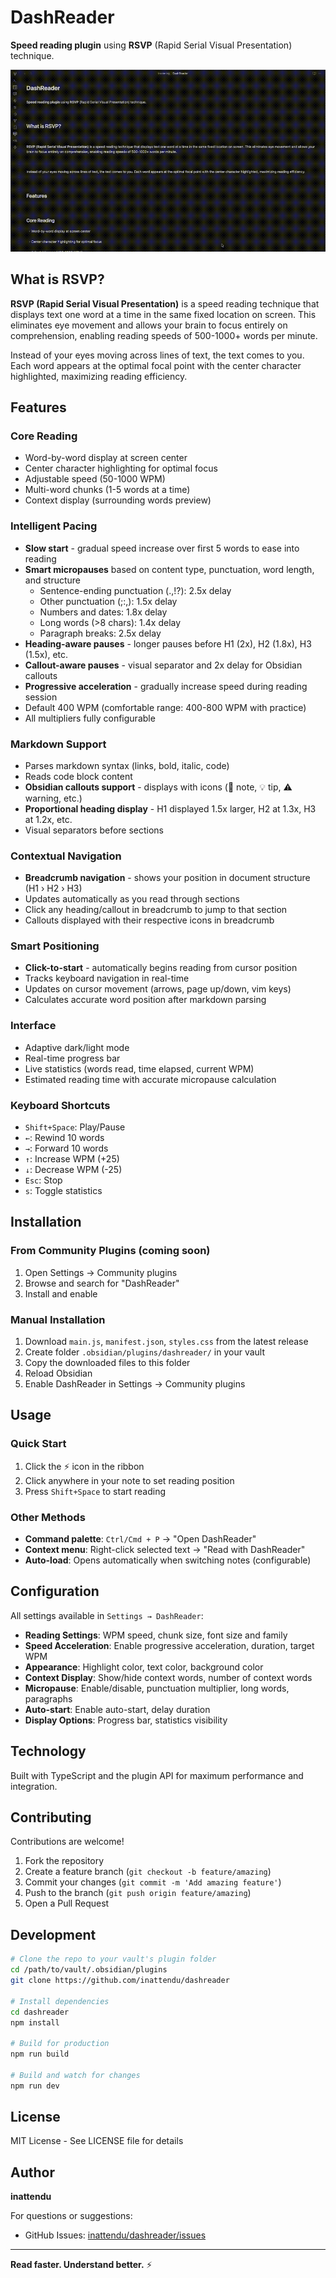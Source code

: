 # DashReader

**Speed reading plugin** using **RSVP** (Rapid Serial Visual Presentation) technique.

![DashReader Demo](dashreader.gif)

## What is RSVP?

**RSVP (Rapid Serial Visual Presentation)** is a speed reading technique that displays text one word at a time in the same fixed location on screen. This eliminates eye movement and allows your brain to focus entirely on comprehension, enabling reading speeds of 500-1000+ words per minute.

Instead of your eyes moving across lines of text, the text comes to you. Each word appears at the optimal focal point with the center character highlighted, maximizing reading efficiency.

## Features

### Core Reading
- Word-by-word display at screen center
- Center character highlighting for optimal focus
- Adjustable speed (50-1000 WPM)
- Multi-word chunks (1-5 words at a time)
- Context display (surrounding words preview)

### Intelligent Pacing
- **Slow start** - gradual speed increase over first 5 words to ease into reading
- **Smart micropauses** based on content type, punctuation, word length, and structure
  - Sentence-ending punctuation (.,!?): 2.5x delay
  - Other punctuation (;:,): 1.5x delay
  - Numbers and dates: 1.8x delay
  - Long words (>8 chars): 1.4x delay
  - Paragraph breaks: 2.5x delay
- **Heading-aware pauses** - longer pauses before H1 (2x), H2 (1.8x), H3 (1.5x), etc.
- **Callout-aware pauses** - visual separator and 2x delay for Obsidian callouts
- **Progressive acceleration** - gradually increase speed during reading session
- Default 400 WPM (comfortable range: 400-800 WPM with practice)
- All multipliers fully configurable

### Markdown Support
- Parses markdown syntax (links, bold, italic, code)
- Reads code block content
- **Obsidian callouts support** - displays with icons (📝 note, 💡 tip, ⚠️ warning, etc.)
- **Proportional heading display** - H1 displayed 1.5x larger, H2 at 1.3x, H3 at 1.2x, etc.
- Visual separators before sections

### Contextual Navigation

- **Breadcrumb navigation** - shows your position in document structure (H1 › H2 › H3)
- Updates automatically as you read through sections
- Click any heading/callout in breadcrumb to jump to that section
- Callouts displayed with their respective icons in breadcrumb

### Smart Positioning
- **Click-to-start** - automatically begins reading from cursor position
- Tracks keyboard navigation in real-time
- Updates on cursor movement (arrows, page up/down, vim keys)
- Calculates accurate word position after markdown parsing

### Interface
- Adaptive dark/light mode
- Real-time progress bar
- Live statistics (words read, time elapsed, current WPM)
- Estimated reading time with accurate micropause calculation

### Keyboard Shortcuts
- `Shift+Space`: Play/Pause
- `←`: Rewind 10 words
- `→`: Forward 10 words
- `↑`: Increase WPM (+25)
- `↓`: Decrease WPM (-25)
- `Esc`: Stop
- `s`: Toggle statistics

## Installation

### From Community Plugins (coming soon)
1. Open Settings → Community plugins
2. Browse and search for "DashReader"
3. Install and enable

### Manual Installation
1. Download `main.js`, `manifest.json`, `styles.css` from the latest release
2. Create folder `.obsidian/plugins/dashreader/` in your vault
3. Copy the downloaded files to this folder
4. Reload Obsidian
5. Enable DashReader in Settings → Community plugins

## Usage

### Quick Start
1. Click the ⚡ icon in the ribbon
2. Click anywhere in your note to set reading position
3. Press `Shift+Space` to start reading

### Other Methods
- **Command palette**: `Ctrl/Cmd + P` → "Open DashReader"
- **Context menu**: Right-click selected text → "Read with DashReader"
- **Auto-load**: Opens automatically when switching notes (configurable)

## Configuration

All settings available in `Settings → DashReader`:

- **Reading Settings**: WPM speed, chunk size, font size and family
- **Speed Acceleration**: Enable progressive acceleration, duration, target WPM
- **Appearance**: Highlight color, text color, background color
- **Context Display**: Show/hide context words, number of context words
- **Micropause**: Enable/disable, punctuation multiplier, long words, paragraphs
- **Auto-start**: Enable auto-start, delay duration
- **Display Options**: Progress bar, statistics visibility

## Technology

Built with TypeScript and the plugin API for maximum performance and integration.

## Contributing

Contributions are welcome!

1. Fork the repository
2. Create a feature branch (`git checkout -b feature/amazing`)
3. Commit your changes (`git commit -m 'Add amazing feature'`)
4. Push to the branch (`git push origin feature/amazing`)
5. Open a Pull Request

## Development

```bash
# Clone the repo to your vault's plugin folder
cd /path/to/vault/.obsidian/plugins
git clone https://github.com/inattendu/dashreader

# Install dependencies
cd dashreader
npm install

# Build for production
npm run build

# Build and watch for changes
npm run dev
```

## License

MIT License - See LICENSE file for details

## Author

**inattendu**

For questions or suggestions:
- GitHub Issues: [inattendu/dashreader/issues](https://github.com/inattendu/dashreader/issues)

---

**Read faster. Understand better.** ⚡
